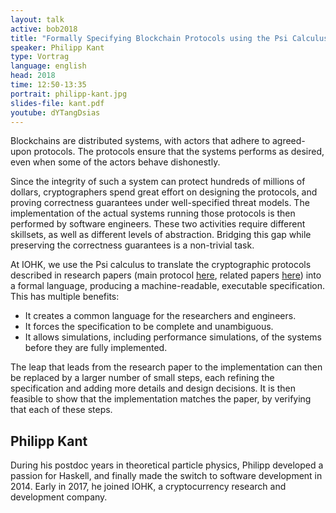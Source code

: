 ```yaml
---
layout: talk
active: bob2018
title: "Formally Specifying Blockchain Protocols using the Psi Calculus"
speaker: Philipp Kant
type: Vortrag
language: english
head: 2018
time: 12:50-13:35
portrait: philipp-kant.jpg
slides-file: kant.pdf
youtube: dYTangDsias
---
```


Blockchains are distributed systems, with actors that adhere to agreed-upon
protocols. The protocols ensure that the systems performs as desired, even
when some of the actors behave dishonestly.

Since the integrity of such a system can protect hundreds of millions of
dollars, cryptographers spend great effort on designing the protocols, and
proving correctness guarantees under well-specified threat models. The
implementation of the actual systems running those protocols is then
performed by software engineers. These two activities require different
skillsets, as well as different levels of abstraction. Bridging this gap
while preserving the correctness guarantees is a non-trivial task.

At IOHK, we use the Psi calculus to translate the cryptographic
protocols described in research papers (main protocol
[here](https://eprint.iacr.org/2016/889.pdf), related papers
[here](https://iohk.io/research/library/)) into a formal language,
producing a machine-readable, executable specification. This has
multiple benefits:

- It creates a common language for the researchers and engineers.
- It forces the specification to be complete and unambiguous.
- It allows simulations, including performance simulations, of the systems
before they are fully implemented.

The leap that leads from the research paper to the implementation can then
be replaced by a larger number of small steps, each refining the
specification and adding more details and design decisions. It is then
feasible to show that the implementation matches the paper, by verifying
that each of these steps.

## Philipp Kant

During his postdoc years in theoretical particle physics, Philipp
developed a passion for Haskell, and finally made the switch to software
development in 2014. Early in 2017, he joined IOHK, a cryptocurrency
research and development company.

